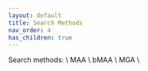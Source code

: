 ```yaml
---
layout: default
title: Search Methods
nav_order: 4
has_children: true
---
```


Search methods: \\
MAA \\
bMAA \\
MGA \\

